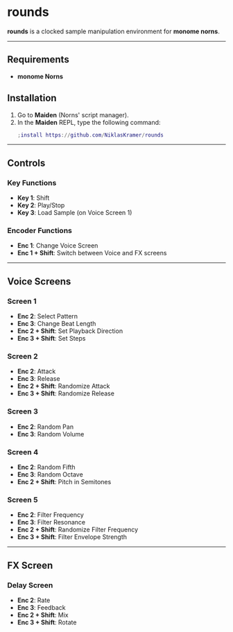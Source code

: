# rounds

**rounds** is a clocked sample manipulation environment for **monome norns**.

---

## Requirements

- **monome Norns**

## Installation

1. Go to **Maiden** (Norns' script manager).
2. In the **Maiden** REPL, type the following command:
   ```lua
   ;install https://github.com/NiklasKramer/rounds
   ```

---

## Controls

### Key Functions

- **Key 1**: Shift
- **Key 2**: Play/Stop
- **Key 3**: Load Sample (on Voice Screen 1)

### Encoder Functions

- **Enc 1**: Change Voice Screen
- **Enc 1 + Shift**: Switch between Voice and FX screens

---

## Voice Screens

### Screen 1

- **Enc 2**: Select Pattern
- **Enc 3**: Change Beat Length
- **Enc 2 + Shift**: Set Playback Direction
- **Enc 3 + Shift**: Set Steps

### Screen 2

- **Enc 2**: Attack
- **Enc 3**: Release
- **Enc 2 + Shift**: Randomize Attack
- **Enc 3 + Shift**: Randomize Release

### Screen 3

- **Enc 2**: Random Pan
- **Enc 3**: Random Volume

### Screen 4

- **Enc 2**: Random Fifth
- **Enc 3**: Random Octave
- **Enc 2 + Shift**: Pitch in Semitones

### Screen 5

- **Enc 2**: Filter Frequency
- **Enc 3**: Filter Resonance
- **Enc 2 + Shift**: Randomize Filter Frequency
- **Enc 3 + Shift**: Filter Envelope Strength

---

## FX Screen

### Delay Screen

- **Enc 2**: Rate
- **Enc 3**: Feedback
- **Enc 2 + Shift**: Mix
- **Enc 3 + Shift**: Rotate
